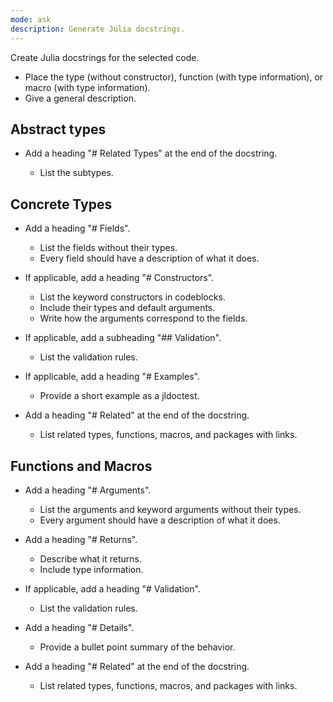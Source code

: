 ```yaml
---
mode: ask
description: Generate Julia docstrings.
---
```


Create Julia docstrings for the selected code.

  - Place the type (without constructor), function (with type information), or macro (with type information).
  - Give a general description.

## Abstract types

  - Add a heading "# Related Types" at the end of the docstring.
    
      + List the subtypes.

## Concrete Types

  - Add a heading "# Fields".
    
      + List the fields without their types.
      + Every field should have a description of what it does.

  - If applicable, add a heading "# Constructors".
    
      + List the keyword constructors in codeblocks.
      + Include their types and default arguments.
      + Write how the arguments correspond to the fields.
  - If applicable, add a subheading "## Validation".
    
      + List the validation rules.
  - If applicable, add a heading "# Examples".
    
      + Provide a short example as a jldoctest.
  - Add a heading "# Related" at the end of the docstring.
    
      + List related types, functions, macros, and packages with links.

## Functions and Macros

  - Add a heading "# Arguments".
    
      + List the arguments and keyword arguments without their types.
      + Every argument should have a description of what it does.

  - Add a heading "# Returns".
    
      + Describe what it returns.
      + Include type information.
  - If applicable, add a heading "# Validation".
    
      + List the validation rules.
  - Add a heading "# Details".
    
      + Provide a bullet point summary of the behavior.
  - Add a heading "# Related" at the end of the docstring.
    
      + List related types, functions, macros, and packages with links.
